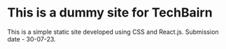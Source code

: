 # This is a dummy site for TechBairn

This is a simple static site developed using CSS and React.js. Submission date - 30-07-23.

